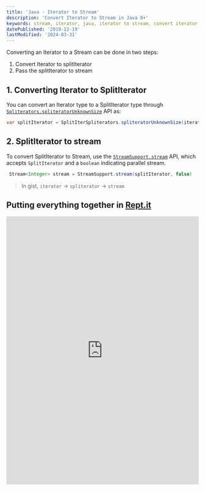 ```yaml
---
title: 'Java - Iterator to Stream'
description: 'Convert Iterator to Stream in Java 8+'
keywords: stream, iterator, java, iterator to stream, convert iterator to stream, java 8
datePublished: '2019-12-19'
lastModified: '2024-03-31'
---
```


Converting an Iterator to a Stream can be done in two steps:
1. Convert Iterator to splitIterator
2. Pass the splitIterator to stream

## 1. Converting Iterator to SplitIterator
You can convert an Iterator type to a SplitIterator type through [`Spliterators.spliteratorUnknownSize`](https://docs.oracle.com/javase/8/docs/api/java/util/Spliterators.html#spliteratorUnknownSize-java.util.Iterator-int-) API as:
 
```java
var splitIterator = SplitIterSpliterators.spliteratorUnknownSize(iterator, Spliterator.ORDERED)
```

## 2. SplitIterator to stream 
To convert SplitIterator to Stream, use the [`StreamSupport.stream`](https://docs.oracle.com/javase/8/docs/api/java/util/stream/StreamSupport.html#stream-java.util.Spliterator-boolean-) API, which accepts `SplitIterator` and a `boolean` indicating parallel stream.

```java
 Stream<Integer> stream = StreamSupport.stream(splitIterator, false)
```


> In gist, `iterator` → `spliterator` → `stream`


## Putting everything together in [Rept.it](https://repl.it/@DM8tyProgrammer/iterator-to-stream)

<iframe height="700px" width="100%" src="https://repl.it/@DM8tyProgrammer/iterator-to-stream?lite=true" scrolling="no" frameborder="no" allowtransparency="true" allowfullscreen="true" sandbox="allow-forms allow-pointer-lock allow-popups allow-same-origin allow-scripts allow-modals"></iframe>